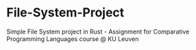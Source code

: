 # File-System-Project
Simple File System project in Rust - Assignment for Comparative Programming Languages course @ KU Leuven
